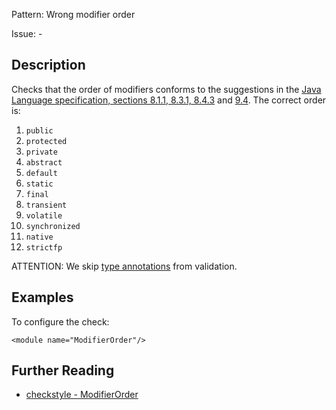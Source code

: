 Pattern: Wrong modifier order

Issue: -

## Description

Checks that the order of modifiers conforms to the suggestions in the [Java Language specification, sections 8.1.1, 8.3.1, 8.4.3](http://docs.oracle.com/javase/specs/jls/se8/html/jls-8.html) and [9.4](https://docs.oracle.com/javase/specs/jls/se8/html/jls-9.html). The correct order is: 

  1. `public`
  2. `protected`
  3. `private`
  4. `abstract`
  5. `default`
  6. `static`
  7. `final`
  8. `transient`
  9. `volatile`
  10. `synchronized`
  11. `native`
  12. `strictfp`

ATTENTION: We skip [type annotations](http://www.oracle.com/technetwork/articles/java/ma14-architect-annotations-2177655.html) from validation. 

## Examples

To configure the check: 
    
    
    <module name="ModifierOrder"/>

## Further Reading

* [checkstyle - ModifierOrder](http://checkstyle.sourceforge.net/config_modifier.html#ModifierOrder)
